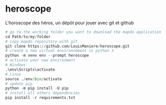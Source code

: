 # heroscope
L'horoscope des héros, un dépôt pour jouer avec git et github

``` python
# go to the working folder you want to download the mapdo application
cd Path/to/my/folder
# copy mapdo repository with git
git clone https://github.com/LouisManiere/heroscope.git
# create a new virtual environnement in python 3
python -m venv env --prompt heroscope
# activate your new environment
# Windows
.\env\Scripts\activate
# Linux
source ./env/bin/activate
# update pip
python -m pip install -U pip
# install all others dependencies
pip install -r requirements.txt
```
